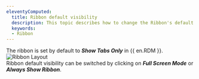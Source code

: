 ```yaml
---
eleventyComputed:
  title: Ribbon default visibility
  description: This topic describes how to change the Ribbon's default visibility in {{ en.RDM }}. 
  keywords:
  - Ribbon
---
```

The ribbon is set by default to ***Show Tabs Only*** in {{ en.RDM }}.
![Ribbon Layout](https://cdnweb.devolutions.net/docs/en/kb/KB6000.png)  
Ribbon default visibility can be switched by clicking on ***Full Screen Mode*** or ***Always Show Ribbon***.
